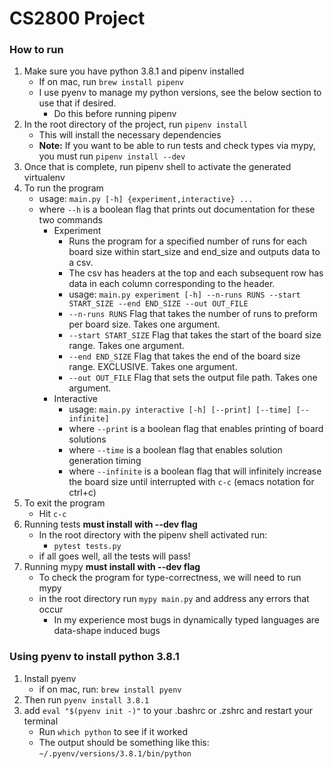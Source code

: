 # CS2800 Project

### How to run
1. Make sure you have python 3.8.1 and pipenv installed
    - If on mac, run `brew install pipenv`
    - I use pyenv to manage my python versions, see the below section to use that if desired.
        - Do this before running pipenv
2. In the root directory of the project, run `pipenv install`
    - This will install the necessary dependencies
    - **Note:** If you want to be able to run tests and check types via mypy, you must run `pipenv install --dev`
3. Once that is complete, run pipenv shell to activate the generated virtualenv
4. To run the program
    - usage: `main.py [-h] {experiment,interactive} ...`
    - where `--h` is a boolean flag that prints out documentation for these two commands
        - Experiment
            - Runs the program for a specified number of runs for each board size within start_size and end_size and outputs data to a csv.
            - The csv has headers at the top and each subsequent row has data in each column corresponding to the header.
            - usage: `main.py experiment [-h] --n-runs RUNS --start START_SIZE --end END_SIZE --out OUT_FILE`
            -  `--n-runs RUNS`       Flag that takes the number of runs to preform per board size. Takes one argument.
            -  `--start START_SIZE`  Flag that takes the start of the board size range. Takes one argument.
            -  `--end END_SIZE`      Flag that takes the end of the board size range. EXCLUSIVE. Takes one argument.
            -  `--out OUT_FILE`      Flag that sets the output file path. Takes one argument.
        - Interactive
            - usage: `main.py interactive [-h] [--print] [--time] [--infinite]`
            - where `--print` is a boolean flag that enables printing of board solutions
            - where `--time` is a boolean flag that enables solution generation timing
            - where `--infinite` is a boolean flag that will infinitely increase the board size until interrupted with `c-c` (emacs notation for ctrl+c) 
5. To exit the program
    - Hit `c-c`
6. Running tests **must install with --dev flag**
    - In the root directory with the pipenv shell activated run:
        - `pytest tests.py`
    - if all goes well, all the tests will pass!
7. Running mypy **must install with --dev flag**
    - To check the program for type-correctness, we will need to run mypy
    - in the root directory run `mypy main.py` and address any errors that occur
        - In my experience most bugs in dynamically typed languages are data-shape induced bugs

### Using pyenv to install python 3.8.1
1. Install pyenv
    - if on mac, run: `brew install pyenv`
2. Then run `pyenv install 3.8.1`
3. add `eval "$(pyenv init -)"` to your .bashrc or .zshrc and restart your terminal
    - Run `which python` to see if it worked
    - The output should be something like this: `~/.pyenv/versions/3.8.1/bin/python`

